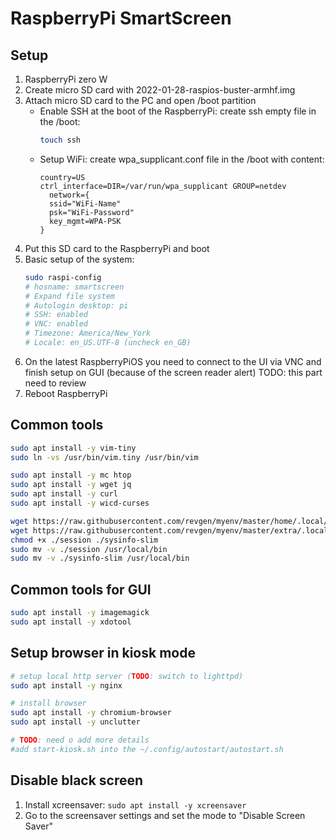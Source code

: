 # RaspberryPi SmartScreen


## Setup
1. RaspberryPi zero W
2. Create micro SD card with 2022-01-28-raspios-buster-armhf.img
3. Attach micro SD card to the PC and open /boot partition
    - Enable SSH at the boot of the RaspberryPi: create ssh empty file in the /boot:
      ```bash
      touch ssh
      ```
    - Setup WiFi: create wpa_supplicant.conf file in the /boot with content:
      ```
      country=US
      ctrl_interface=DIR=/var/run/wpa_supplicant GROUP=netdev
        network={
        ssid="WiFi-Name"
        psk="WiFi-Password"
        key_mgmt=WPA-PSK
      }
      ```
4. Put this SD card to the RaspberryPi and boot
5. Basic setup of the system:
    ```bash
    sudo raspi-config
    # hosname: smartscreen
    # Expand file system
    # Autologin desktop: pi
    # SSH: enabled
    # VNC: enabled
    # Timezone: America/New_York
    # Locale: en_US.UTF-8 (uncheck en_GB)
    ```
6. On the latest RaspberryPiOS you need to connect to the UI via VNC and finish setup on GUI (because of the screen reader alert)
   TODO: this part need to review
7. Reboot RaspberryPi


## Common tools

```bash
sudo apt install -y vim-tiny 
sudo ln -vs /usr/bin/vim.tiny /usr/bin/vim

sudo apt install -y mc htop
sudo apt install -y wget jq
sudo apt install -y curl
sudo apt install -y wicd-curses

wget https://raw.githubusercontent.com/revgen/myenv/master/home/.local/bin/session
wget https://raw.githubusercontent.com/revgen/myenv/master/extra/.local/bin/sysinfo-slim
chmod +x ./session ./sysinfo-slim
sudo mv -v ./session /usr/local/bin
sudo mv -v ./sysinfo-slim /usr/local/bin

```

## Common tools for GUI
```bash
sudo apt install -y imagemagick
sudo apt install -y xdotool
```

## Setup browser in kiosk mode
```bash
# setup local http server (TODO: switch to lighttpd)
sudo apt install -y nginx

# install browser
sudo apt install -y chromium-browser
sudo apt install -y unclutter

# TODO: need o add more details
#add start-kiosk.sh into the ~/.config/autostart/autostart.sh
```

## Disable black screen

1. Install xcreensaver: ```sudo apt install -y xcreensaver```
2. Go to the screensaver settings and set the mode to "Disable Screen Saver"


